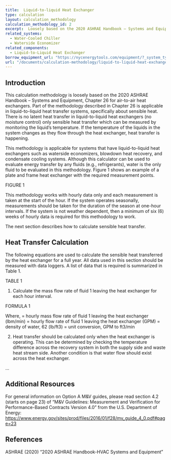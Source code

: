 ```yaml
---
title:  Liquid-to-liquid Heat Exchanger
type: calculation
layout: calculation_methodology
calculation_methodology_id: 2
excerpt:  Loosely based on the 2020 ASHRAE Handbook – Systems and Equipment, Chapter 26 for air-to-air heat exchangers. Part of the methodology described in Chapter 26 is applicable in liquid-to-liquid heat transfer systems, specifically about sensible heat.
related_systems:
  - Water-Cooled Chiller
  - Waterside Economizer
related_components:
  - Liquid-to-Liquid Heat Exchanger
borrow_equipment_url: "https://nycenergytools.com/equipment/?_system_type=condenser-water-loop"
url: "/documents/calculation-methodology/liquid-to-liquid-heat-exchanger"
---
```


## Introduction

This calculation methodology is loosely based on the 2020 ASHRAE Handbook – Systems and Equipment, Chapter 26 for air-to-air heat exchangers. Part of the methodology described in Chapter 26 is applicable in liquid-to-liquid heat transfer systems, specifically about sensible heat. There is no latent heat transfer in liquid-to-liquid heat exchangers (no moisture control) only sensible heat transfer which can be measured by monitoring the liquid’s temperature. If the temperature of the liquids in the system changes as they flow through the heat exchanger, heat transfer is happening.

This methodology is applicable for systems that have liquid-to-liquid heat exchangers such as waterside economizers, blowdown heat recovery, and condensate cooling systems. Although this calculator can be used to evaluate energy transfer by any fluids (e.g., refrigerants), water is the only fluid to be evaluated in this methodology.  Figure 1 shows an example of a plate and frame heat exchanger with the required measurement points. 

FIGURE 1

This methodology works with hourly data only and each measurement is taken at the start of the hour. If the system operates seasonally, measurements should be taken for the duration of the season at one-hour intervals. If the system is not weather dependent, then a minimum of six (6) weeks of hourly data is required for this methodology to work. 

The next section describes how to calculate sensible heat transfer.

## Heat Transfer Calculation

The following equations are used to calculate the sensible heat transferred by the heat exchanger for a full year. All data used in this section should be measured with data loggers. A list of data that is required is summarized in Table 1.

TABLE 1

1. Calculate the mass flow rate of fluid 1 leaving the heat exchanger for each hour interval.

FORMULA 1

Where,
 = hourly mass flow rate of fluid 1 leaving the heat exchanger (lbm/min)
 = hourly flow rate of fluid 1 leaving the heat exchanger (GPM)
 = density of water, 62 (lb/ft3)
 = unit conversion, GPM to ft3/min

 2. Heat transfer should be calculated only when the heat exchanger is operating. This can be determined by checking the temperature difference across the recovery system in both the supply side and waste heat stream side. Another condition is that water flow should exist across the heat exchanger.

 ...

## Additional Resources

For general information on Option A M&V guides, please read section 4.2 (starts on page 23) of “M&V Guidelines: Measurement and Verification for Performance-Based Contracts Version 4.0” from the U.S. Department of Energy: https://www.energy.gov/sites/prod/files/2016/01/f28/mv_guide_4_0.pdf#page=23

## References

ASHRAE (2020) “2020 ASHRAE Handbook-HVAC Systems and Equipment” 